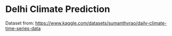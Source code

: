 # Delhi Climate Prediction
Dataset from: https://www.kaggle.com/datasets/sumanthvrao/daily-climate-time-series-data
